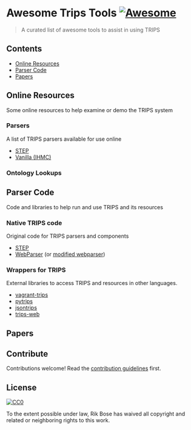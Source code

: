 # Awesome Trips Tools [![Awesome](https://awesome.re/badge.svg)](https://awesome.re)

> A curated list of awesome tools to assist in using TRIPS


## Contents

- [Online Resources](#online-resources)
- [Parser Code](#parser-Code)
- [Papers](#papers)


## Online Resources

Some online resources to help examine or demo the TRIPS system

### Parsers

A list of TRIPS parsers available for use online

- [STEP](http://trips.ihmc.us/parser/cgi/step#)
- [Vanilla (IHMC)](http://trips.ihmc.us/parser/cgi/parse#)

### Ontology Lookups


## Parser Code

Code and libraries to help run and use TRIPS and its resources

### Native TRIPS code

Original code for TRIPS parsers and components

- [STEP](http://github.com/wdebeaum/STEP)
- [WebParser](http://github.com/wdebeaum/webparser) (or [modified webparser](http://github.com/tripslab/webparser))

### Wrappers for TRIPS

External libraries to access TRIPS and resources in other languages.

- [vagrant-trips](http://github.com/tripslab/vagrant-trips)
- [pytrips](http://github.com/mrmechko/pytrips)
- [jsontrips](http://github.com/mrmechko/pytrips)
- [trips-web](http://github.com/mrmechko/trips-web)


## Papers


## Contribute

Contributions welcome! Read the [contribution guidelines](contributing.md) first.


## License

[![CC0](https://mirrors.creativecommons.org/presskit/buttons/88x31/svg/cc-zero.svg)](https://creativecommons.org/publicdomain/zero/1.0)

To the extent possible under law, Rik Bose has waived all copyright and
related or neighboring rights to this work.
